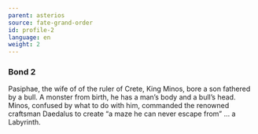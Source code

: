 ```yaml
---
parent: asterios
source: fate-grand-order
id: profile-2
language: en
weight: 2
---
```


### Bond 2

Pasiphae, the wife of of the ruler of Crete, King Minos, bore a son fathered by a bull. A monster from birth, he has a man’s body and a bull’s head. Minos, confused by what to do with him, commanded the renowned craftsman Daedalus to create “a maze he can never escape from” … a Labyrinth.
